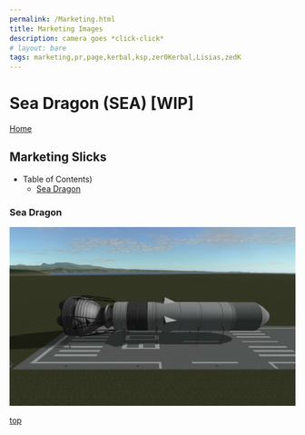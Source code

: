 ```yaml
---
permalink: /Marketing.html
title: Marketing Images
description: camera goes *click-click*
# layout: bare
tags: marketing,pr,page,kerbal,ksp,zer0Kerbal,Lisias,zedK
---
```


<!-- Marketing.md v1.0.1.0
Sea Dragon (SEA)
created: 13 Apr 2022
updated: 15 May 2022

based upon work by LisiasT -->

<script src="https://kit.fontawesome.com/0ea5493613.js" crossorigin="anonymous"></script>
<i class="fa-solid fa-user-astronaut fa-beat-fade fa-3x" style="--fa-beat-fade-opacity: 0.1; --fa-beat-fade-scale: 1.25;color: #BADA55" ></i>

# Sea Dragon (SEA) [WIP]

[Home](./index.md)

## Marketing Slicks

* Table of Contents)
  * [Sea Dragon](#sea-dragon)

### Sea Dragon

![img](https://raw.githubusercontent.com/zer0Kerbal/SeaDragon/0.3.99.0-adoption/img/hero-01.jpg)

[top](#table-of-contents)

<!-- this file CC BY-ND 4.0 by zer0Kerbal -->
